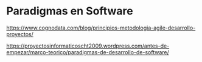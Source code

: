# Paradigmas en Software


https://www.cognodata.com/blog/principios-metodologia-agile-desarrollo-proyectos/

https://proyectosinformaticoscht2009.wordpress.com/antes-de-empezar/marco-teorico/paradigmas-de-desarrollo-de-software/